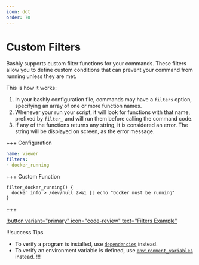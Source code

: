 ```yaml
---
icon: dot
order: 70
---
```


# Custom Filters

Bashly supports custom filter functions for your commands. These filters allow
you to define custom conditions that can prevent your command from running
unless they are met.

This is how it works:

1. In your bashly configuration file, commands may have a
   `filters` option, specifying an array of one or more function names.
2. Whenever your run your script, it will look for functions with that name,
   prefixed by `filter_` and will run them before calling the command code.
3. If any of the functions returns any string, it is considered an error. The
   string will be displayed on screen, as the error message.

+++ Configuration

```yaml bashly.yml
name: viewer
filters:
- docker_running
```

+++ Custom Function

```shell src/lib/filter_docker_running.sh
filter_docker_running() {
  docker info > /dev/null 2>&1 || echo "Docker must be running"
}
```

+++

[!button variant="primary" icon="code-review" text="Filters Example"](https://github.com/DannyBen/bashly/tree/master/examples/filters#readme)

!!!success Tips
- To verify a program is installed, use [`dependencies`](/configuration/command/#dependencies) instead.
- To verify an environment variable is defined, use [`environment_variables`](/configuration/command/#environment_variables) instead.
!!!
